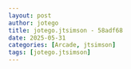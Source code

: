 ```yaml
---
layout: post
author: jotego
title: jotego.jtsimson - 58adf68
date: 2025-05-31
categories: [Arcade, jtsimson]
tags: [jotego.jtsimson]
---
```


